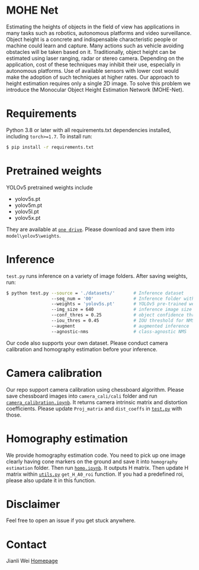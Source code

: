 # MOHE Net
Estimating the heights of objects in the field of view has applications in many tasks such as robotics, autonomous platforms and video surveillance. Object height is a concrete and indispensable characteristic people or machine could learn and capture. Many actions such as vehicle avoiding obstacles will be taken based on it. Traditionally, object height can be estimated using laser ranging, radar or stereo camera. Depending on the application, cost of these techniques may inhibit their use, especially in autonomous platforms. Use of available sensors with lower cost would make the adoption of such techniques at higher rates. Our approach to height estimation requires only a single 2D image. To solve this problem we introduce the Monocular Object Height Estimation Network (MOHE-Net).

# Requirements
Python 3.8 or later with all requirements.txt dependencies installed, including `torch>=1.7`. To install run:
```bash
$ pip install -r requirements.txt
```

# Pretrained weights
YOLOv5 pretrained weights include
* yolov5s.pt
* yolov5m.pt
* yolov5l.pt
* yolov5x.pt

They are available at [`one drive`](https://buckeyemailosu-my.sharepoint.com/:f:/r/personal/wei_909_buckeyemail_osu_edu/Documents/YOLOv5%20Pre-trained%20Models?csf=1&web=1&e=AUQf3e). Please download and save them into `model\yolov5\weights`.


# Inference
`test.py` runs inference on a variety of image folders. After saving weights, run:
```bash
$ python test.py --source = './datasets/'       # Inference dataset
                 --seq_num = '00'               # Inference folder within source
                 --weights = 'yolov5s.pt'       # YOLOv5 pre-trained weights
                 --img_size = 640               # inference image size (pixels), 1280 for OST strategy
                 --conf_thres = 0.25            # object confidence threshold
                 --iou_thres = 0.45             # IOU threshold for NMS
                 --augment                      # augmented inference
                 --agnostic-nms                 # class-agnostic NMS
```
Our code also supports your own dataset. Please conduct camera calibration and homography estimation before your inference.

# Camera calibration
Our repo support camera calibration using chessboard algorithm. Please save chessboard images into `camera_cali/cali` folder and run [`camera_calibration.ipynb`](https://github.com/JianliWei1995/Monocular-Object-Height-Estimation/blob/main/camera_cali/camera_calibration.ipynb). It returns camera intrinsic matrix and distortion coefficients. Please update `Proj_matrix` and `dist_coeffs` in [`test.py`](https://github.com/JianliWei1995/Monocular-Object-Height-Estimation/blob/main/test.py) with those.

# Homography estimation
We provide homography estimation code. You need to pick up one image clearly having cone markers on the ground and save it into `homography estimation` folder. Then run [`homo.ipynb`](https://github.com/JianliWei1995/Monocular-Object-Height-Estimation/blob/main/homography%20estimation/homo.ipynb). It outputs H matrix. Then update H matrix within [`utils.py`](https://github.com/JianliWei1995/Monocular-Object-Height-Estimation/blob/main/utils_general/utils.py) `get_H_A0_roi` function. If you had a predefined roi, please also update it in this function.

# Disclaimer
Feel free to open an issue if you get stuck anywhere.

# Contact
Jianli Wei [Homepage]()
